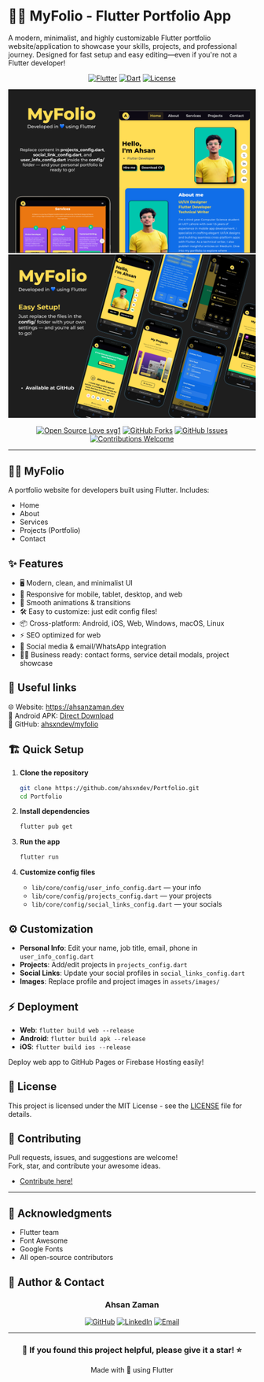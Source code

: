 # 🧑‍💻 MyFolio - Flutter Portfolio App

A modern, minimalist, and highly customizable Flutter portfolio website/application to showcase your skills, projects, and professional journey. Designed for fast setup and easy editing—even if you're not a Flutter developer!

<div align="center">
   
[![Flutter](https://img.shields.io/badge/Flutter-02569B?style=for-the-badge&logo=flutter&logoColor=white)](https://flutter.dev)
[![Dart](https://img.shields.io/badge/Dart-0175C2?style=for-the-badge&logo=dart&logoColor=white)](https://dart.dev)
[![License](https://img.shields.io/badge/License-MIT-green.svg?style=for-the-badge)](LICENSE)
</div>

![Hero page 3](banner1.PNG)
![Hero page 2](banner2.PNG)

<div align="center">
   
[![Open Source Love svg1](https://badges.frapsoft.com/os/v1/open-source.svg?v=103)](#)
[![GitHub Forks](https://img.shields.io/github/forks/ahsxndev/Portfolio.svg?style=social&label=Fork&maxAge=2592000)](https://github.com/ahsxndev/Portfolio/fork)
[![GitHub Issues](https://img.shields.io/github/issues/ahsxndev/Portfolio.svg?style=flat&label=Issues&maxAge=2592000)](https://github.com/ahsxndev/Portfolio/issues)
[![Contributions Welcome](https://img.shields.io/badge/contributions-welcome-brightgreen.svg?style=flat&label=Contributions&colorA=red&colorB=black)](https://github.com/ahsxndev/Portfolio/pulls)
</div>

---

## 🧑‍💻 MyFolio

A portfolio website for developers built using Flutter. Includes:

- Home
- About
- Services
- Projects (Portfolio)
- Contact

## ✨ Features

- 🖥️ Modern, clean, and minimalist UI
- 📱 Responsive for mobile, tablet, desktop, and web
- 💨 Smooth animations & transitions
- 🛠️ Easy to customize: just edit config files!
- 📦 Cross-platform: Android, iOS, Web, Windows, macOS, Linux
- ⚡ SEO optimized for web
- 🔗 Social media & email/WhatsApp integration
- 🧑‍💼 Business ready: contact forms, service detail modals, project showcase

## 🔗 Useful links

🌐 Website: https://ahsanzaman.dev  
📱 Android APK: [Direct Download](https://github.com/ahsxndev/Portfolio/releases/tag/v1.0.0/app-release.apk)  
🐙 GitHub: [ahsxndev/myfolio](https://github.com/ahsxndev/Portfolio)

## 🏗️ Quick Setup

1. **Clone the repository**
   ```bash
   git clone https://github.com/ahsxndev/Portfolio.git
   cd Portfolio
   ```

2. **Install dependencies**
   ```bash
   flutter pub get
   ```

3. **Run the app**
   ```bash
   flutter run
   ```

4. **Customize config files**
   - `lib/core/config/user_info_config.dart` — your info
   - `lib/core/config/projects_config.dart` — your projects
   - `lib/core/config/social_links_config.dart` — your socials

## ⚙️ Customization

- **Personal Info**: Edit your name, job title, email, phone in `user_info_config.dart`
- **Projects**: Add/edit projects in `projects_config.dart`
- **Social Links**: Update your social profiles in `social_links_config.dart`
- **Images**: Replace profile and project images in `assets/images/`

## ⚡ Deployment

- **Web**: `flutter build web --release`
- **Android**: `flutter build apk --release`
- **iOS**: `flutter build ios --release`

Deploy web app to GitHub Pages or Firebase Hosting easily!


## 📄 License

This project is licensed under the MIT License - see the [LICENSE](LICENSE) file for details.

## 🤝 Contributing

Pull requests, issues, and suggestions are welcome!  
Fork, star, and contribute your awesome ideas.

- [Contribute here!](https://github.com/ahsxndev/Portfolio/pulls)

---

## 🙏 Acknowledgments

- Flutter team
- Font Awesome
- Google Fonts
- All open-source contributors

## 👤 Author & Contact

<div align="center">

### **Ahsan Zaman**

[![GitHub](https://img.shields.io/badge/GitHub-100000?style=for-the-badge&logo=github&logoColor=white)](https://github.com/ahsxndev)
[![LinkedIn](https://img.shields.io/badge/LinkedIn-0077B5?style=for-the-badge&logo=linkedin&logoColor=white)](https://linkedin.com/in/ahxanzaman)
[![Email](https://img.shields.io/badge/Email-D14836?style=for-the-badge&logo=gmail&logoColor=white)](mailto:ahsanzaman.dev@gmail.com)

---

### 🌟 **If you found this project helpful, please give it a star!** ⭐

Made with 💙 using Flutter
